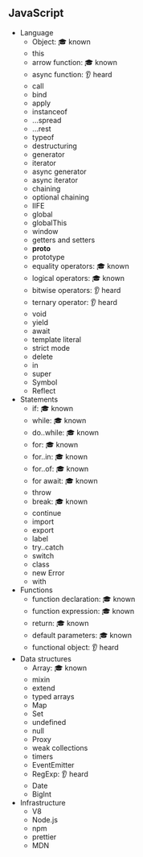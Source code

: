 ## JavaScript

- Language
  - Object: 🎓 known
  - this
  - arrow function: 🎓 known
  - async function: 👂 heard
  - call
  - bind
  - apply
  - instanceof
  - ...spread
  - ...rest
  - typeof
  - destructuring
  - generator
  - iterator
  - async generator
  - async iterator
  - chaining
  - optional chaining
  - IIFE
  - global
  - globalThis
  - window
  - getters and setters
  - __proto__
  - prototype
  - equality operators: 🎓 known
  - logical operators: 🎓 known
  - bitwise operators: 👂 heard
  - ternary operator: 👂 heard
  - void
  - yield
  - await
  - template literal
  - strict mode
  - delete
  - in
  - super
  - Symbol
  - Reflect
- Statements
  - if: 🎓 known
  - while: 🎓 known
  - do..while: 🎓 known
  - for: 🎓 known
  - for..in: 🎓 known
  - for..of: 🎓 known
  - for await: 🎓 known
  - throw
  - break: 🎓 known
  - continue
  - import
  - export
  - label
  - try..catch
  - switch
  - class
  - new Error
  - with
- Functions
  - function declaration: 🎓 known
  - function expression: 🎓 known
  - return: 🎓 known
  - default parameters: 🎓 known
  - functional object: 👂 heard
- Data structures
  - Array: 🎓 known
  - mixin
  - extend
  - typed arrays
  - Map
  - Set
  - undefined
  - null
  - Proxy
  - weak collections
  - timers
  - EventEmitter
  - RegExp: 👂 heard
  - Date
  - BigInt
- Infrastructure
  - V8
  - Node.js
  - npm
  - prettier
  - MDN
